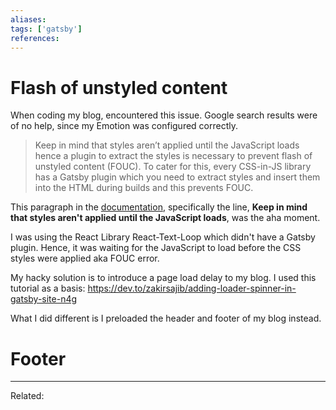 ```yaml
---
aliases:
tags: ['gatsby']
references:
---
```


# Flash of unstyled content 
When coding my blog, encountered this issue. Google search results were of no help, since my Emotion was configured correctly.

> Keep in mind that styles aren’t applied until the JavaScript loads hence a plugin to extract the styles is necessary to prevent flash of unstyled content (FOUC). To cater for this, every CSS-in-JS library has a Gatsby plugin which you need to extract styles and insert them into the HTML during builds and this prevents FOUC.

This paragraph in the [documentation](https://www.gatsbyjs.com/docs/how-to/styling/css-in-js/), specifically the line, **Keep in mind that styles aren't applied until the JavaScript loads**, was the aha moment.

I was using the React Library React-Text-Loop which didn't have a Gatsby plugin. Hence, it was waiting for the JavaScript to load before the CSS styles were appIied aka FOUC error. 

My hacky solution is to introduce a page load delay to my blog. I used this tutorial as a basis: https://dev.to/zakirsajib/adding-loader-spinner-in-gatsby-site-n4g 

What I did different is I preloaded the header and footer of my blog instead.

# Footer
---
Related: 